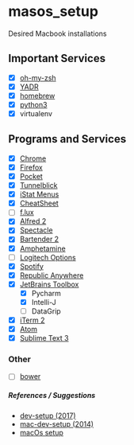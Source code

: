 # masos_setup
Desired Macbook installations

## Important Services
* [x] [oh-my-zsh](https://github.com/robbyrussell/oh-my-zsh)
* [x] [YADR](https://github.com/skwp/dotfiles)
* [x] [homebrew](https://brew.sh/)
* [x] [python3](https://www.digitalocean.com/community/tutorials/how-to-install-python-3-and-set-up-a-local-programming-environment-on-macos)
* [x] virtualenv

## Programs and Services
* [x] [Chrome](https://www.google.com/chrome/index.html)
* [x] [Firefox](https://www.mozilla.org/en-US/)
* [x] [Pocket](https://getpocket.com/)
* [x] [Tunnelblick](https://tunnelblick.net/)
* [x] [iStat Menus](https://bjango.com/mac/istatmenus/)
* [x] [CheatSheet](https://www.mediaatelier.com/CheatSheet/)
* [ ] [f.lux](https://justgetflux.com/)
* [x] [Alfred 2](https://www.alfredapp.com/)
* [x] [Spectacle](https://www.spectacleapp.com/)
* [x] [Bartender 2](https://www.macbartender.com/)
* [x] [Amphetamine](https://itunes.apple.com/us/app/amphetamine/id937984704?mt=12)
* [ ] [Logitech Options](http://support.logitech.com/en_us/software/options)
* [x] [Spotify](https://www.spotify.com/us/)
* [x] [Republic Anywhere](https://republicwireless.com/republic-anywhere/download/)
* [x] [JetBrains Toolbox](https://www.jetbrains.com/toolbox/app/)
    * [x] Pycharm
    * [x] Intelli-J
    * [ ] DataGrip
* [x] [iTerm 2](https://www.iterm2.com/)
* [x] [Atom](https://atom.io/)
* [x] [Sublime Text 3](https://www.sublimetext.com/)

### Other
* [ ] [bower](https://bower.io/)


##### References / Suggestions
* [dev-setup (2017)](https://github.com/donnemartin/dev-setup)
* [mac-dev-setup (2014)](https://github.com/nicolashery/mac-dev-setup)
* [macOs setup](http://sourabhbajaj.com/mac-setup/index.html)
